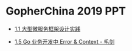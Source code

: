 # GopherChina 2019 PPT

* [1.1 大型微服务框架设计实践](./1.1%20大型微服务框架设计实践%20-%20杜欢.pdf)


* [1.5 Go 业务开发中 Error & Context - 毛剑](./1.5%20Go%20业务开发中%20Error%20&%20Context%20-%20毛剑.pdf)
